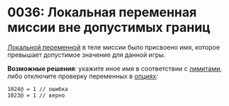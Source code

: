 # 0036: Локальная переменная миссии вне допустимых границ

[Локальной переменной](../../coding/variables.md#lokalnye-peremennye) в теле миссии было присвоено имя, которое превышает допустимое значение для данной игры.

**Возможные решения**: укажите иное имя в соответствии с [лимитами](../../scm-documentation/gta-limits.md), либо отключите проверку переменных в [опциях](../../options/general.md#proverka-peremennykh):

```text
1024@ = 1 // ошибка
1023@ = 1 // верно
```

